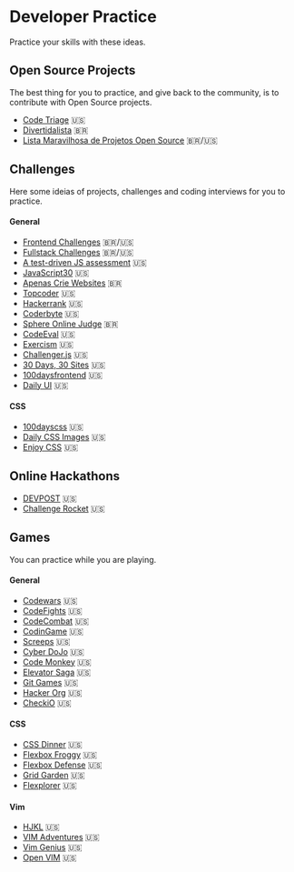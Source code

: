 # Developer Practice
Practice your skills with these ideas.

## Open Source Projects
The best thing for you to practice, and give back to the community, is to contribute with Open Source projects.

- [Code Triage](https://www.codetriage.com/) :us:
- [Divertidalista](https://github.com/training-center/divertidalista) :brazil:
- [Lista Maravilhosa de Projetos Open Source](https://github.com/camilatigre/listamaravilhosaopensource) :brazil:/:us:

## Challenges
Here some ideias of projects, challenges and coding interviews for you to practice.

#### General
- [Frontend Challenges](https://github.com/LFeh/frontend-challenges) :brazil:/:us:
- [Fullstack Challenges](https://github.com/alinebastos/fullstack-challenges) :brazil:/:us:
- [A test-driven JS assessment](https://github.com/rmurphey/js-assessment) :us:
- [JavaScript30](https://javascript30.com/) :us:
- [Apenas Crie Websites](https://github.com/estevanmaito/apenas-crie-websites) :brazil:
- [Topcoder](https://www.topcoder.com) :us:
- [Hackerrank](https://www.hackerrank.com/) :us:
- [Coderbyte](https://coderbyte.com/) :us:
- [Sphere Online Judge](http://br.spoj.com/) :brazil:
- [CodeEval](https://www.codeeval.com/) :us:
- [Exercism](http://exercism.io/) :us:
- [Challenger.js](http://rileyjshaw.com/challenger/) :us:
- [30 Days, 30 Sites](http://www.subscribepage.com/30days30sites) :us:
- [100daysfrontend](http://100daysfrontend.com/) :us:
- [Daily UI](http://www.dailyui.co/) :us:

#### CSS
- [100dayscss](https://100dayscss.com/) :us:
- [Daily CSS Images](http://dailycssimages.com/) :us:
- [Enjoy CSS](http://enjoycss.com/) :us:

## Online Hackathons
- [DEVPOST](https://devpost.com/hackathons?utf8=%E2%9C%93&search=&challenge_type=online&sort_by=Submission+Deadline) :us:
- [Challenge Rocket](https://challengerocket.com/hackathons-list.html) :us:

## Games
You can practice while you are playing.

#### General
- [Codewars](https://www.codewars.com/) :us:
- [CodeFights](https://codefights.com/) :us:
- [CodeCombat](https://codecombat.com/) :us:
- [CodinGame](https://www.codingame.com/) :us:
- [Screeps](https://screeps.com/) :us:
- [Cyber DoJo](http://www.cyber-dojo.org/) :us:
- [Code Monkey](https://www.playcodemonkey.com/) :us:
- [Elevator Saga](http://play.elevatorsaga.com/) :us:
- [Git Games](http://www.git-game.com/) :us:
- [Hacker Org](http://www.hacker.org/) :us:
- [CheckiO](https://checkio.org/) :us:

#### CSS
- [CSS Dinner](https://flukeout.github.io/) :us:
- [Flexbox Froggy](http://flexboxfroggy.com/) :us:
- [Flexbox Defense](http://www.flexboxdefense.com/) :us:
- [Grid Garden](http://cssgridgarden.com/) :us:
- [Flexplorer](http://bennettfeely.com/flexplorer/) :us:

#### Vim
- [HJKL](http://www.vim.org/scripts/script.php?script_id=3409) :us:
- [VIM Adventures](https://vim-adventures.com/) :us:
- [Vim Genius](http://www.vimgenius.com/) :us:
- [Open VIM](http://www.openvim.com/) :us:

